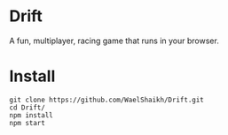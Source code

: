 # Drift

A fun, multiplayer, racing game that runs in your browser.

# Install
    git clone https://github.com/WaelShaikh/Drift.git
    cd Drift/
    npm install
    npm start
